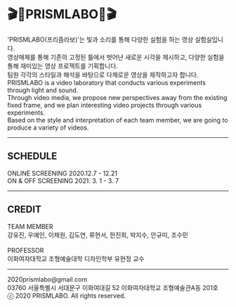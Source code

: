 <h1>&#127916;&#128154;PRISMLABO&#128154;&#127916;</h1>
'PRISMLABO(프리즘라보)'는 빛과 소리를 통해 다양한 실험을 하는 영상 실험실입니다. <br>
영상매체를 통해 기존의 고정된 틀에서 벗어난 새로운 시각을 제시하고, 다양한 실험을 통해 재미있는 영상 프로젝트를 기획합니다. <br>
팀원 각각의 스타일과 해석을 바탕으로 다채로운 영상을 제작하고자 합니다. <br>
PRISMLABO is a video laboratory that conducts various experiments through light and sound. <br>
Through video media, we propose new perspectives away from the existing fixed frame, and we plan interesting video projects through various experiments. <br>
Based on the style and interpretation of each team member, we are going to produce a variety of videos. <br>
<hr>
<h2>SCHEDULE</h2>
ONLINE SCREENING 2020.12.7 - 12.21<br>
ON & OFF SCREENING 2021. 3. 1 - 3. 7<br>
<hr>
<h2>CREDIT</h2>
TEAM MEMBER<br>
강유진, 우예인, 이채원, 김도연, 류현서, 한진희, 박지수, 안규미, 조수민 <br>
<br>
PROFESSOR<br>
이화여자대학교 조형예술대학 디자인학부 유현정 교수<br>
<hr>
2020prismlabo@gmail.com <br>
03760 서울특별시 서대문구 이화여대길 52 이화여자대학교 조형예술관A동 201호<br>
ⓒ 2020 PRISMLABO. All rights reserved. <br>
